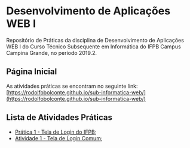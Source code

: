 # Desenvolvimento de Aplicações WEB I
Repositório de Práticas da disciplina de Desenvolvimento de Aplicações WEB I do Curso Técnico Subsequente em Informática do IFPB Campus Campina Grande, no período 2019.2.
## Página Inicial
As atividades práticas se encontram no seguinte link: [https://rodolfobolconte.github.io/sub-informatica-web/](https://rodolfobolconte.github.io/sub-informatica-web/)
## Lista de Atividades Práticas
* [Prática 1 - Tela de Login do IFPB](https://rodolfobolconte.github.io/sub-informatica-web/pratica1/index.html);
* [Atividade 1 - Tela de Login Comum](https://rodolfobolconte.github.io/sub-informatica-web/atividade1/index.html);